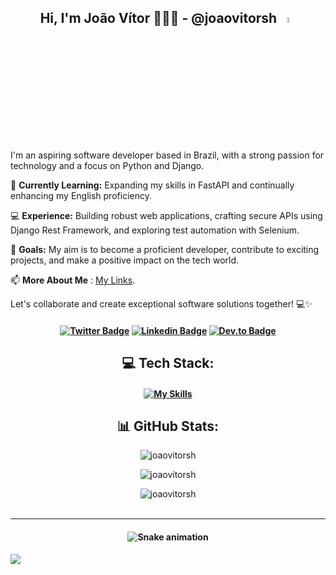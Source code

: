 
<h2 align="center">Hi, I'm João Vítor 👨🏻‍💻 - @joaovitorsh <a href="https://www.gautamkrishnar.com/"><img src="https://media.giphy.com/media/hvRJCLFzcasrR4ia7z/giphy.gif" width="5%"></a> </h2>

I'm an aspiring software developer based in Brazil, with a strong passion for technology and a focus on Python and Django.

🌱 **Currently Learning:** Expanding my skills in FastAPI and continually enhancing my English proficiency.

💻 **Experience:** Building robust web applications, crafting secure APIs using Django Rest Framework, and exploring test automation with Selenium.

🚀 **Goals:** My aim is to become a proficient developer, contribute to exciting projects, and make a positive impact on the tech world.

📫 **More About Me** : [My Links](https://linktr.ee/joaovitorpy).

Let's collaborate and create exceptional software solutions together! 💻✨

<h4 align="center">
  
[![Twitter Badge](https://img.shields.io/badge/-Twitter-blue?style=for-the-badge&logo=Twitter&logoColor=white&link=https://github.com/joaovitorsh)](https://twitter.com/joaovitorpy_)
[![Linkedin Badge](https://img.shields.io/badge/-Linkedin-blue?style=for-the-badge&logo=Linkedin&logoColor=white&link=https://github.com/joaovitorsh)](https://www.linkedin.com/in/joaovitorsh/)
[![Dev.to Badge](https://img.shields.io/badge/dev.to-0A0A0A?style=for-the-badge&logo=dev.to&logoColor=white&link=https://github.com/joaovitorsh)](https://dev.to/joaovitorpy)
</h4>

<h2 align="center">💻 Tech Stack:</h2>

<h4 align="center">

[![My Skills](https://skillicons.dev/icons?i=django,docker,azure,git,html,css,linux,mysql,postgres,py,sqlite,selenium&perline=6)](https://skillicons.dev)
</h4>

<h2 align="center">📊 GitHub Stats:</h2>

<p align="center"> <img src="https://github-readme-stats.vercel.app/api/top-langs/?username=joaovitorsh&theme=dark&hide_border=false&include_all_commits=true&count_private=true&layout=compact" alt="joaovitorsh" />

<p align="center"> <img src="https://github-readme-stats.vercel.app/api?username=joaovitorsh&theme=dark&hide_border=false&include_all_commits=true&count_private=true" alt="joaovitorsh" />
<p align="center"> <img src="https://github-readme-streak-stats.herokuapp.com/?user=joaovitorsh&theme=dark&hide_border=false" alt="joaovitorsh" /> <br><br>

---
<h4 align="center">
  
![Snake animation](https://github.com/joaovitorsh/joaovitorsh/blob/output/github-contribution-grid-snake.svg)
</h4>

[![](https://visitcount.itsvg.in/api?id=joaovitor.sh&icon=9&color=12)](https://visitcount.itsvg.in)
